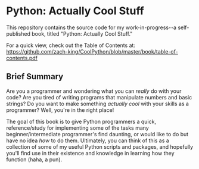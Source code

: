 # Python: Actually Cool Stuff 
This repository contains the source code for my work-in-progress--a
self-published book, titled "Python: Actually Cool Stuff."

For a quick view, check out the Table of Contents at: 
https://github.com/zach-king/CoolPython/blob/master/book/table-of-contents.pdf

## Brief Summary
Are you a programmer and wondering what you can *really* do with your code? Are you tired of writing programs that 
manipulate numbers and basic strings? Do you want to make something *actually cool* with your skills as a programmer? 
Well, you're in the right place! 

The goal of this book is to give Python programmers a quick, reference/study for implementing some of the tasks many 
beginner/intermediate programmer's find daunting, or would like to do but have no idea *how* to do them. Ultimately, 
you can think of this as a collection of some of my useful Python scripts and packages, and hopefully you'll find use 
in their existence and knowledge in learning how they function (haha, a pun). 
